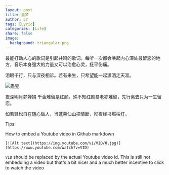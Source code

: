 ```yaml
---
layout: post            
title: 蛊梦                         
author: CY                            
tags: [Lyric]                                      
categories: [Life]                          
share: false                              
image:                                      
  background: triangular.png   
---
```




最能打动人心的歌词是引起共鸣的歌词。每听一次都会唤起内心深处最留恋的地方，音乐本身强大的力量又可以治愈心灵，抚平伤痛。               

泪眼千行，只与深夜相诉。若有来生，只希望能一起潇洒走天涯。            



[![蛊梦](https://img.youtube.com/vi/UntwOY2CVX4/0.jpg)](https://www.youtube.com/watch?v=UntwOY2CVX4)



夜深明月梦婵娟 千金难留是红颜。殊不知红颜易老亦难留，先行离去只为一生留恋。

如若轻松自在随心做人，当蓬莱仙山把情断，彻夜经书燃枯灯。



Tips: 

How to embed a Youtube video in Github markdown

```
[![Alt text](https://img.youtube.com/vi/VID/0.jpg)](https://www.youtube.com/watch?v=VID)
```
`VID` should be replaced by the actual Youtube video id. This is still not embedding a video but that's a bit nicer and a much better incentive to click to watch the video      
